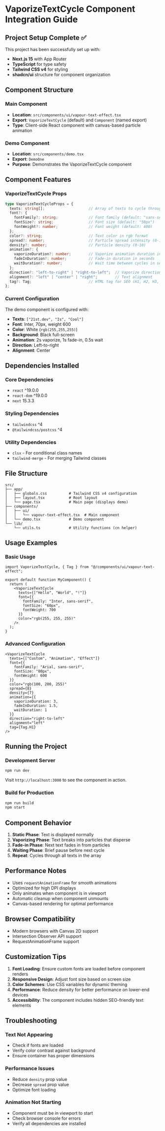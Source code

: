 # VaporizeTextCycle Component Integration Guide

## Project Setup Complete ✅

This project has been successfully set up with:
- **Next.js 15** with App Router
- **TypeScript** for type safety
- **Tailwind CSS v4** for styling
- **shadcn/ui** structure for component organization

## Component Structure

### Main Component
- **Location**: `src/components/ui/vapour-text-effect.tsx`
- **Export**: `VaporizeTextCycle` (default) and `Component` (named export)
- **Type**: Client-side React component with canvas-based particle animation

### Demo Component
- **Location**: `src/components/demo.tsx`
- **Export**: `DemoOne`
- **Purpose**: Demonstrates the VaporizeTextCycle component

## Component Features

### VaporizeTextCycle Props
```typescript
type VaporizeTextCycleProps = {
  texts: string[];                    // Array of texts to cycle through
  font?: {
    fontFamily?: string;              // Font family (default: "sans-serif")
    fontSize?: string;                // Font size (default: "50px")
    fontWeight?: number;              // Font weight (default: 400)
  };
  color?: string;                     // Text color in rgb format
  spread?: number;                    // Particle spread intensity (0-10)
  density?: number;                   // Particle density (0-10)
  animation?: {
    vaporizeDuration?: number;        // Vaporize animation duration in seconds
    fadeInDuration?: number;          // Fade-in duration in seconds
    waitDuration?: number;            // Wait time between cycles in seconds
  };
  direction?: "left-to-right" | "right-to-left";  // Vaporize direction
  alignment?: "left" | "center" | "right";        // Text alignment
  tag?: Tag;                          // HTML tag for SEO (H1, H2, H3, P)
};
```

### Current Configuration
The demo component is configured with:
- **Texts**: `["21st.dev", "Is", "Cool"]`
- **Font**: Inter, 70px, weight 600
- **Color**: White (`rgb(255,255,255)`)
- **Background**: Black full-screen
- **Animation**: 2s vaporize, 1s fade-in, 0.5s wait
- **Direction**: Left-to-right
- **Alignment**: Center

## Dependencies Installed

### Core Dependencies
- `react` ^19.0.0
- `react-dom` ^19.0.0
- `next` 15.3.3

### Styling Dependencies
- `tailwindcss` ^4
- `@tailwindcss/postcss` ^4

### Utility Dependencies
- `clsx` - For conditional class names
- `tailwind-merge` - For merging Tailwind classes

## File Structure
```
src/
├── app/
│   ├── globals.css          # Tailwind CSS v4 configuration
│   ├── layout.tsx           # Root layout
│   └── page.tsx             # Main page (displays demo)
├── components/
│   ├── ui/
│   │   └── vapour-text-effect.tsx  # Main component
│   └── demo.tsx             # Demo component
└── lib/
    └── utils.ts             # Utility functions (cn helper)
```

## Usage Examples

### Basic Usage
```tsx
import VaporizeTextCycle, { Tag } from "@/components/ui/vapour-text-effect";

export default function MyComponent() {
  return (
    <VaporizeTextCycle
      texts={["Hello", "World", "!"]}
      font={{
        fontFamily: "Inter, sans-serif",
        fontSize: "60px",
        fontWeight: 700
      }}
      color="rgb(255, 255, 255)"
    />
  );
}
```

### Advanced Configuration
```tsx
<VaporizeTextCycle
  texts={["Custom", "Animation", "Effect"]}
  font={{
    fontFamily: "Arial, sans-serif",
    fontSize: "80px",
    fontWeight: 600
  }}
  color="rgb(100, 200, 255)"
  spread={8}
  density={7}
  animation={{
    vaporizeDuration: 3,
    fadeInDuration: 1.5,
    waitDuration: 1
  }}
  direction="right-to-left"
  alignment="left"
  tag={Tag.H1}
/>
```

## Running the Project

### Development Server
```bash
npm run dev
```
Visit `http://localhost:3000` to see the component in action.

### Build for Production
```bash
npm run build
npm start
```

## Component Behavior

1. **Static Phase**: Text is displayed normally
2. **Vaporizing Phase**: Text breaks into particles that disperse
3. **Fade-in Phase**: Next text fades in from particles
4. **Waiting Phase**: Brief pause before next cycle
5. **Repeat**: Cycles through all texts in the array

## Performance Notes

- Uses `requestAnimationFrame` for smooth animations
- Optimized for high DPI displays
- Only animates when component is in viewport
- Automatic cleanup when component unmounts
- Canvas-based rendering for optimal performance

## Browser Compatibility

- Modern browsers with Canvas 2D support
- Intersection Observer API support
- RequestAnimationFrame support

## Customization Tips

1. **Font Loading**: Ensure custom fonts are loaded before component renders
2. **Responsive Design**: Adjust font size based on screen size
3. **Color Schemes**: Use CSS variables for dynamic theming
4. **Performance**: Reduce density for better performance on lower-end devices
5. **Accessibility**: The component includes hidden SEO-friendly text elements

## Troubleshooting

### Text Not Appearing
- Check if fonts are loaded
- Verify color contrast against background
- Ensure container has proper dimensions

### Performance Issues
- Reduce `density` prop value
- Decrease `spread` prop value
- Optimize font loading

### Animation Not Starting
- Component must be in viewport to start
- Check browser console for errors
- Verify all dependencies are installed